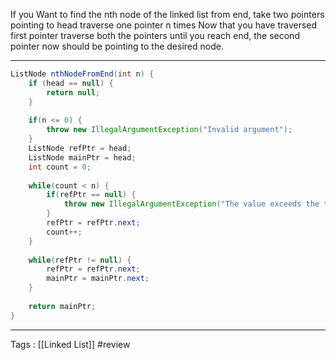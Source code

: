 
If you Want to find the nth node of the linked list from end, take two pointers pointing to head traverse one pointer n times
Now that you have traversed first pointer traverse both the pointers until you reach end, the second pointer now should be pointing to the desired node.
***
``` java
ListNode nthNodeFromEnd(int n) {  
    if (head == null) {  
        return null;  
    }  
  
    if(n <= 0) {  
        throw new IllegalArgumentException("Invalid argument");  
    }  
    ListNode refPtr = head;  
    ListNode mainPtr = head;  
    int count = 0;  
  
    while(count < n) {  
        if(refPtr == null) {  
            throw new IllegalArgumentException("The value exceeds the total number of nodes");  
        }  
        refPtr = refPtr.next;  
        count++;  
    }  
  
    while(refPtr != null) {  
        refPtr = refPtr.next;  
        mainPtr = mainPtr.next;  
    }  
  
    return mainPtr;  
}
```


***
Tags : [[Linked List]] #review 
